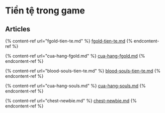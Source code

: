 # Tiền tệ trong game

## Articles

{% content-ref url="fgold-tien-te.md" %}
[fgold-tien-te.md](fgold-tien-te.md)
{% endcontent-ref %}

{% content-ref url="cua-hang-fgold.md" %}
[cua-hang-fgold.md](cua-hang-fgold.md)
{% endcontent-ref %}

{% content-ref url="blood-souls-tien-te.md" %}
[blood-souls-tien-te.md](blood-souls-tien-te.md)
{% endcontent-ref %}

{% content-ref url="cua-hang-souls.md" %}
[cua-hang-souls.md](cua-hang-souls.md)
{% endcontent-ref %}

{% content-ref url="chest-newbie.md" %}
[chest-newbie.md](chest-newbie.md)
{% endcontent-ref %}

